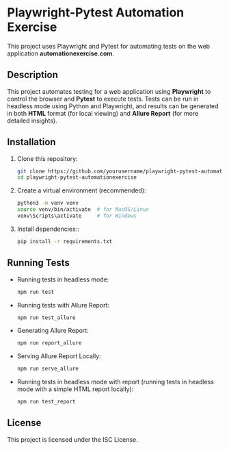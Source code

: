 # Playwright-Pytest Automation Exercise

This project uses Playwright and Pytest for automating tests on the web application **automationexercise.com**.

## Description

This project automates testing for a web application using **Playwright** to control the browser and **Pytest** to execute tests. Tests can be run in headless mode using Python and Playwright, and results can be generated in both **HTML** format (for local viewing) and **Allure Report** (for more detailed insights).

## Installation

1. Clone this repository:
   ```bash
   git clone https://github.com/yourusername/playwright-pytest-automationexercise.git
   cd playwright-pytest-automationexercise

2. Create a virtual environment (recommended):
    ```bash
    python3 -m venv venv
    source venv/bin/activate  # for MacOS/Linux
    venv\Scripts\activate     # for Windows

3. Install dependencies::
    ```bash
    pip install -r requirements.txt

## Running Tests
- Running tests in headless mode:
    ```bash
    npm run test

- Running tests with Allure Report:
    ```bash
    npm run test_allure

- Generating Allure Report:
    ```bash
    npm run report_allure

- Serving Allure Report Locally:
    ```bash
    npm run serve_allure

- Running tests in headless mode with report (running tests in headless mode with a simple HTML report locally):
    ```bash
    npm run test_report

## License

This project is licensed under the ISC License.